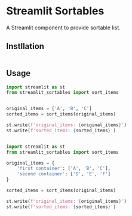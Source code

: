 # Streamlit Sortables

A Streamlit component to provide sortable list.

## Instllation

```python

```


## Usage

```python
import streamlit as st
from streamlit_sortables import sort_items


original_items = ['A', 'B', 'C']
sorted_items = sort_items(original_items)

st.write(f'original_items: {original_items}')
st.write(f'sorted_items: {sorted_items}')
```

```python

import streamlit as st
from streamlit_sortables import sort_items

original_items = {
    'first container': ['A', 'B', 'C'],
    'second container': ['D', 'E', 'F']
}

sorted_items = sort_items(original_items)

st.write(f'original_items: {original_items}')
st.write(f'sorted_items: {sorted_items}')
```